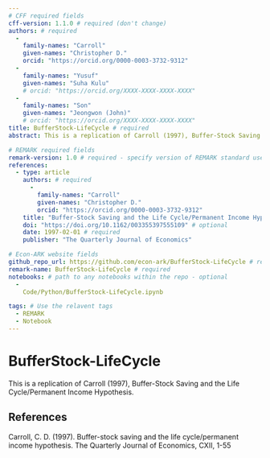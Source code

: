 ```yaml
---
# CFF required fields
cff-version: 1.1.0 # required (don't change)
authors: # required
  -
    family-names: "Carroll"
    given-names: "Christopher D."
    orcid: "https://orcid.org/0000-0003-3732-9312"
  - 
    family-names: "Yusuf"
    given-names: "Suha Kulu"
    # orcid: "https://orcid.org/XXXX-XXXX-XXXX-XXXX"
  - 
    family-names: "Son"
    given-names: "Jeongwon (John)"
    # orcid: "https://orcid.org/XXXX-XXXX-XXXX-XXXX"
title: BufferStock-LifeCycle # required
abstract: This is a replication of Carroll (1997), Buffer-Stock Saving and the Life Cycle/Permanent Income Hypothesis. # optional

# REMARK required fields
remark-version: 1.0 # required - specify version of REMARK standard used
references:
  - type: article
    authors: # required
      -
        family-names: "Carroll"
        given-names: "Christopher D."
        orcid: "https://orcid.org/0000-0003-3732-9312"
    title: "Buffer-Stock Saving and the Life Cycle/Permanent Income Hypothesis" # required
    doi: "https://doi.org/10.1162/003355397555109" # optional
    date: 1997-02-01 # required
    publisher: "The Quarterly Journal of Economics"

# Econ-ARK website fields
github_repo_url: https://github.com/econ-ark/BufferStock-LifeCycle # required 
remark-name: BufferStock-LifeCycle # required 
notebooks: # path to any notebooks within the repo - optional
  - 
    Code/Python/BufferStock-LifeCycle.ipynb

tags: # Use the relavent tags
  - REMARK
  - Notebook
---
```


# BufferStock-LifeCycle

This is a replication of Carroll (1997), Buffer-Stock Saving and the Life Cycle/Permanent Income Hypothesis.

## References

Carroll, C. D. (1997). Buffer-stock saving and the life cycle/permanent income hypothesis. The Quarterly Journal of Economics, CXII, 1-55

